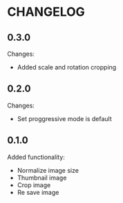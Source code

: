 CHANGELOG
=========

0.3.0
-----

Changes:

 * Added scale and rotation cropping

0.2.0
-----

Changes:

 * Set proggressive mode is default

0.1.0
-----

Added functionality:

 * Normalize image size
 * Thumbnail image
 * Crop image
 * Re save image
